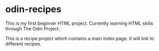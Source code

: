 # odin-recipes

This is my first beginner HTML project. Currently learning HTML skills through The Odin Project.

This is a recipe project which contains a main index page. It will link to different recipes.
